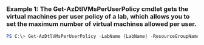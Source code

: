 ### Example 1: The Get-AzDtlVMsPerUserPolicy cmdlet gets the virtual machines per user policy of a lab, which allows you to set the maximum number of virtual machines allowed per user.
```powershell
PS C:\> Get-AzDtlVMsPerUserPolicy -LabName {LabName} -ResourceGroupName MyResourceGroup
```

